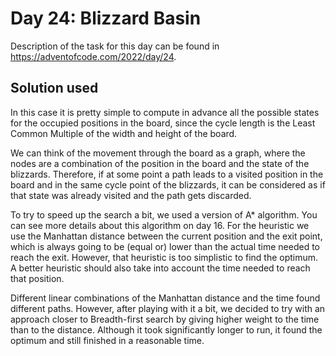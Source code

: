 # Day 24: Blizzard Basin

Description of the task for this day can be found in https://adventofcode.com/2022/day/24.

## Solution used

In this case it is pretty simple to compute in advance all the possible states for the occupied positions in the board, since the cycle length is the Least Common Multiple of the width and height of the board. 

We can think of the movement through the board as a graph, where the nodes are a combination of the position in the board and the state of the blizzards. Therefore, if at some point a path leads to a visited position in the board and in the same cycle point of the blizzards, it can be considered as if that state was already visited and the path gets discarded.

To try to speed up the search a bit, we used a version of A* algorithm. You can see more details about this algorithm on day 16. For the heuristic we use the Manhattan distance between the current position and the exit point, which is always going to be (equal or) lower than the actual time needed to reach the exit. However, that heuristic is too simplistic to find the optimum. A better heuristic should also take into account the time needed to reach that position. 

Different linear combinations of the Manhattan distance and the time found different paths. However, after playing with it a bit, we decided to try with an approach closer to Breadth-first search by giving higher weight to the time than to the distance. Although it took significantly longer to run, it found the optimum and still finished in a reasonable time.
